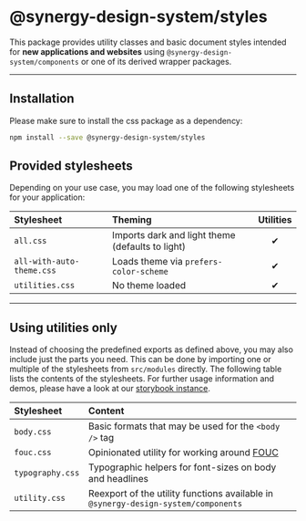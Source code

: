 # @synergy-design-system/styles

This package provides utility classes and basic document styles intended for **new applications and websites** using `@synergy-design-system/components` or one of its derived wrapper packages.

---

## Installation

Please make sure to install the css package as a dependency:

```bash
npm install --save @synergy-design-system/styles
```

## Provided stylesheets

Depending on your use case, you may load one of the following stylesheets for your application:

| Stylesheet                | Theming                                          | Utilities |
| :------------------------ | :----------------------------------------------- | :-------: |
| `all.css`                 | Imports dark and light theme (defaults to light) |    ✔     |
| `all-with-auto-theme.css` | Loads theme via `prefers-color-scheme`           |    ✔     |
| `utilities.css`           | No theme loaded                                  |    ✔     |

---

## Using utilities only

Instead of choosing the predefined exports as defined above, you may also include just the parts you need. This can be done by importing one or multiple of the stylesheets from `src/modules` directly. The following table lists the contents of the stylesheets. For further usage information and demos, please have a look at our [storybook instance](https://synergy-design-system.github.io).

| Stylesheet       | Content                                                                                                           |
| :--------------- | :---------------------------------------------------------------------------------------------------------------- |
| `body.css`       | Basic formats that may be used for the `<body />` tag                                                             |
| `fouc.css`       | Opinionated utility for working around [FOUC](https://www.jacobmilhorn.com/posts/solving-fouc-in-web-components/) |
| `typography.css` | Typographic helpers for font-sizes on body and headlines                                                          |
| `utility.css`    | Reexport of the utility functions available in `@synergy-design-system/components`                                |
